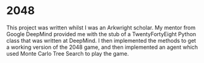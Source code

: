 # 2048
This project was written whilst I was an Arkwright scholar. My mentor from Google DeepMind provided me with the stub of a TwentyFortyEight Python class that was written at DeepMind. I then implemented the methods to get a working version of the 2048 game, and then implemented an agent which used Monte Carlo Tree Search to play the game.
